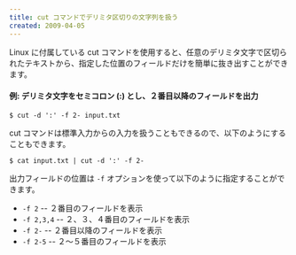 ```yaml
---
title: cut コマンドでデリミタ区切りの文字列を扱う
created: 2009-04-05
---
```


Linux に付属している cut コマンドを使用すると、任意のデリミタ文字で区切られたテキストから、指定した位置のフィールドだけを簡単に抜き出すことができます。

#### 例: デリミタ文字をセミコロン (:) とし、２番目以降のフィールドを出力

~~~
$ cut -d ':' -f 2- input.txt
~~~

cut コマンドは標準入力からの入力を扱うこともできるので、以下のようにすることもできます。

~~~
$ cat input.txt | cut -d ':' -f 2-
~~~

出力フィールドの位置は `-f` オプションを使って以下のように指定することができます。

* `-f 2` -- ２番目のフィールドを表示
* `-f 2,3,4` -- ２、３、４番目のフィールドを表示
* `-f 2-` -- ２番目以降のフィールドを表示
* `-f 2-5` -- ２～５番目のフィールドを表示

